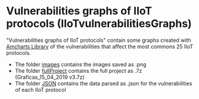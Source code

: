 # Vulnerabilities graphs of IIoT protocols (IIoTvulnerabilitiesGraphs)

"Vulnerabilities graphs of IIoT protocols" contain some graphs created with [Amcharts Library](https://github.com/amcharts) of the vulnerabilities that affect the most commons 25 IIoT protocols.

* The folder [images](./images) contains the images saved as .png
* The folder [fullProject](./fullProject) contains the full project as .7z (Graficas_15_04_2019 v3.7z)
* The folder [JSON](./JSON) contains the data parsed as .json for the vulnerabilities of each IIoT protocol
